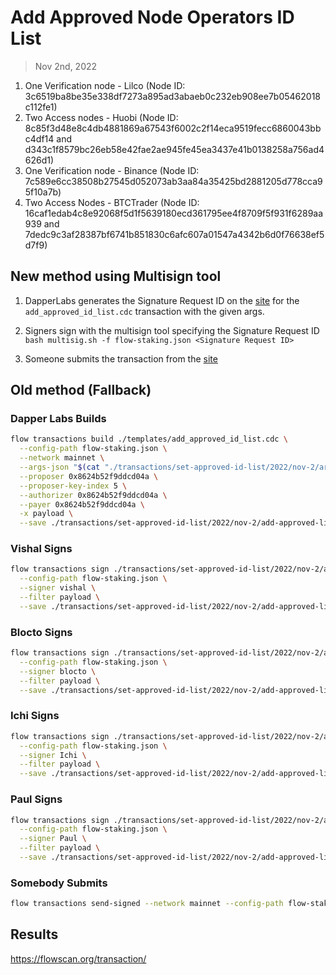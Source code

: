 # Add Approved Node Operators ID List

> Nov 2nd, 2022

1. One Verification node - Lilco (Node ID: 3c6519ba8be35e338df7273a895ad3abaeb0c232eb908ee7b05462018c112fe1)
2. Two Access nodes - Huobi (Node ID: 8c85f3d48e8c4db4881869a67543f6002c2f14eca9519fecc6860043bbc4df14 and d343c1f8579bc26eb58e42fae2ae945fe45ea3437e41b0138258a756ad4626d1)
3. One Verification node - Binance (Node ID: 7c589e6cc38508b27545d052073ab3aa84a35425bd2881205d778cca95f10a7b)
4. Two Access Nodes - BTCTrader (Node ID: 16caf1edab4c8e92068f5d1f5639180ecd361795ee4f8709f5f931f6289aa939 and 7dedc9c3af28387bf6741b851830c6afc607a01547a4342b6d0f76638ef5d7f9)

## New method using Multisign tool

1. DapperLabs generates the Signature Request ID on the [site](https://flow-multisig-git-service-account-onflow.vercel.app/mainnet?type=serviceAccount&name=add_approved_id_list.cdc&param=%5B%20%20%20%20%20%7B%20%20%20%20%20%20%20%20%20%22type%22:%20%22Array%22,%20%20%20%20%20%20%20%20%20%22value%22:%20%5B%20%20%20%20%20%20%20%20%20%20%20%20%20%7B%20%20%20%20%20%20%20%20%20%20%20%20%20%20%20%20%20%22type%22:%20%22String%22,%20%20%20%20%20%20%20%20%20%20%20%20%20%20%20%20%20%22value%22:%20%223c6519ba8be35e338df7273a895ad3abaeb0c232eb908ee7b05462018c112fe1%22%20%20%20%20%20%20%20%20%20%20%20%20%20%7D,%20%20%20%20%20%20%20%20%20%20%20%20%20%7B%20%20%20%20%20%20%20%20%20%20%20%20%20%20%20%20%20%22type%22:%20%22String%22,%20%20%20%20%20%20%20%20%20%20%20%20%20%20%20%20%20%22value%22:%20%228c85f3d48e8c4db4881869a67543f6002c2f14eca9519fecc6860043bbc4df14%22%20%20%20%20%20%20%20%20%20%20%20%20%20%7D,%20%20%20%20%20%20%20%20%20%20%20%20%20%7B%20%20%20%20%20%20%20%20%20%20%20%20%20%20%20%20%20%22type%22:%20%22String%22,%20%20%20%20%20%20%20%20%20%20%20%20%20%20%20%20%20%22value%22:%20%22d343c1f8579bc26eb58e42fae2ae945fe45ea3437e41b0138258a756ad4626d1%22%20%20%20%20%20%20%20%20%20%20%20%20%20%7D,%20%20%20%20%20%20%20%20%20%20%20%20%20%7B%20%20%20%20%20%20%20%20%20%20%20%20%20%20%20%20%20%22type%22:%20%22String%22,%20%20%20%20%20%20%20%20%20%20%20%20%20%20%20%20%20%22value%22:%20%227c589e6cc38508b27545d052073ab3aa84a35425bd2881205d778cca95f10a7b%22%20%20%20%20%20%20%20%20%20%20%20%20%20%7D%20%20%20%20%20%20%20%20%20%5D%20%20%20%20%20%7D%20%5D&acct=0x8624b52f9ddcd04a&limit=9999) for the `add_approved_id_list.cdc` transaction with the given args.

2. Signers sign with the multisign tool specifying the Signature Request ID
   `bash multisig.sh -f flow-staking.json <Signature Request ID>`

3. Someone submits the transaction from the [site](https://flow-multisig-git-service-account-onflow.vercel.app/mainnet)

## Old method (Fallback)

### Dapper Labs Builds

```sh
flow transactions build ./templates/add_approved_id_list.cdc \
  --config-path flow-staking.json \
  --network mainnet \
  --args-json "$(cat "./transactions/set-approved-id-list/2022/nov-2/arguments.json")" \
  --proposer 0x8624b52f9ddcd04a \
  --proposer-key-index 5 \
  --authorizer 0x8624b52f9ddcd04a \
  --payer 0x8624b52f9ddcd04a \
  -x payload \
  --save ./transactions/set-approved-id-list/2022/nov-2/add-approved-list-nov-2-unsigned.rlp
```

### Vishal Signs

```sh
flow transactions sign ./transactions/set-approved-id-list/2022/nov-2/add-approved-list-nov-2-unsigned.rlp \
  --config-path flow-staking.json \
  --signer vishal \
  --filter payload \
  --save ./transactions/set-approved-id-list/2022/nov-2/add-approved-list-nov-2-sig-1.rlp
```

### Blocto Signs

```sh
flow transactions sign ./transactions/set-approved-id-list/2022/nov-2/add-approved-list-nov-2-sig-1.rlp \
  --config-path flow-staking.json \
  --signer blocto \
  --filter payload \
  --save ./transactions/set-approved-id-list/2022/nov-2/add-approved-list-nov-2-sig-2.rlp
```

### Ichi Signs

```sh
flow transactions sign ./transactions/set-approved-id-list/2022/nov-2/add-approved-list-nov-2-sig-2.rlp \
  --config-path flow-staking.json \
  --signer Ichi \
  --filter payload \
  --save ./transactions/set-approved-id-list/2022/nov-2/add-approved-list-nov-2-sig-3.rlp
```

### Paul Signs

```sh
flow transactions sign ./transactions/set-approved-id-list/2022/nov-2/add-approved-list-nov-2-sig-3.rlp \
  --config-path flow-staking.json \
  --signer Paul \
  --filter payload \
  --save ./transactions/set-approved-id-list/2022/nov-2/add-approved-list-nov-2-sig-complete.rlp
```

### Somebody Submits

```sh
flow transactions send-signed --network mainnet --config-path flow-staking.json ./transactions/set-approved-id-list/2022/nov-2/add-approved-list-nov-2-sig-complete.rlp
```

## Results

https://flowscan.org/transaction/
